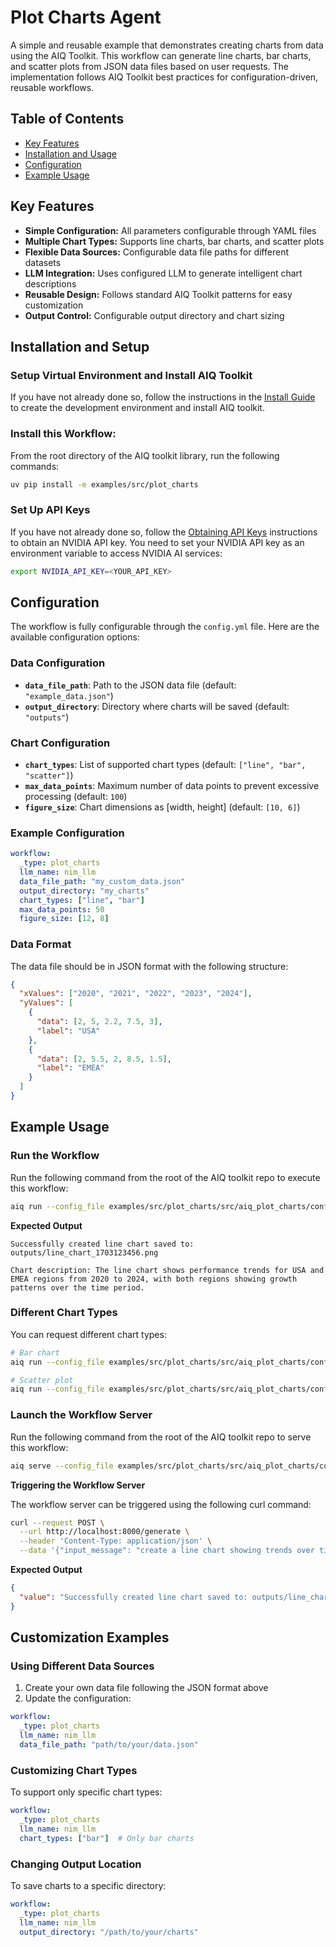 <!--
SPDX-FileCopyrightText: Copyright (c) 2025, NVIDIA CORPORATION & AFFILIATES. All rights reserved.
SPDX-License-Identifier: Apache-2.0

Licensed under the Apache License, Version 2.0 (the "License");
you may not use this file except in compliance with the License.
You may obtain a copy of the License at

http://www.apache.org/licenses/LICENSE-2.0

Unless required by applicable law or agreed to in writing, software
distributed under the License is distributed on an "AS IS" BASIS,
WITHOUT WARRANTIES OR CONDITIONS OF ANY KIND, either express or implied.
See the License for the specific language governing permissions and
limitations under the License.
-->

<!--
  SPDX-FileCopyrightText: Copyright (c) 2024-2025 NVIDIA CORPORATION & AFFILIATES. All rights reserved.
  SPDX-License-Identifier: Apache-2.0
-->

# Plot Charts Agent

A simple and reusable example that demonstrates creating charts from data using the AIQ Toolkit. This workflow can generate line charts, bar charts, and scatter plots from JSON data files based on user requests. The implementation follows AIQ Toolkit best practices for configuration-driven, reusable workflows.

## Table of Contents

* [Key Features](#key-features)
* [Installation and Usage](#installation-and-setup)
* [Configuration](#configuration)
* [Example Usage](#example-usage)

## Key Features

- **Simple Configuration:** All parameters configurable through YAML files
- **Multiple Chart Types:** Supports line charts, bar charts, and scatter plots
- **Flexible Data Sources:** Configurable data file paths for different datasets
- **LLM Integration:** Uses configured LLM to generate intelligent chart descriptions
- **Reusable Design:** Follows standard AIQ Toolkit patterns for easy customization
- **Output Control:** Configurable output directory and chart sizing

## Installation and Setup

### Setup Virtual Environment and Install AIQ Toolkit

If you have not already done so, follow the instructions in the [Install Guide](../../../docs/source/quick-start/installing.md#install-from-source) to create the development environment and install AIQ toolkit.

### Install this Workflow:

From the root directory of the AIQ toolkit library, run the following commands:

```bash
uv pip install -e examples/src/plot_charts
```

### Set Up API Keys

If you have not already done so, follow the [Obtaining API Keys](../../../docs/source/quick-start/installing.md#obtaining-api-keys) instructions to obtain an NVIDIA API key. You need to set your NVIDIA API key as an environment variable to access NVIDIA AI services:

```bash
export NVIDIA_API_KEY=<YOUR_API_KEY>
```

## Configuration

The workflow is fully configurable through the `config.yml` file. Here are the available configuration options:

### Data Configuration
- **`data_file_path`**: Path to the JSON data file (default: `"example_data.json"`)
- **`output_directory`**: Directory where charts will be saved (default: `"outputs"`)

### Chart Configuration
- **`chart_types`**: List of supported chart types (default: `["line", "bar", "scatter"]`)
- **`max_data_points`**: Maximum number of data points to prevent excessive processing (default: `100`)
- **`figure_size`**: Chart dimensions as [width, height] (default: `[10, 6]`)

### Example Configuration

```yaml
workflow:
  _type: plot_charts
  llm_name: nim_llm
  data_file_path: "my_custom_data.json"
  output_directory: "my_charts"
  chart_types: ["line", "bar"]
  max_data_points: 50
  figure_size: [12, 8]
```

### Data Format

The data file should be in JSON format with the following structure:

```json
{
  "xValues": ["2020", "2021", "2022", "2023", "2024"],
  "yValues": [
    {
      "data": [2, 5, 2.2, 7.5, 3],
      "label": "USA"
    },
    {
      "data": [2, 5.5, 2, 8.5, 1.5],
      "label": "EMEA"
    }
  ]
}
```

## Example Usage

### Run the Workflow

Run the following command from the root of the AIQ toolkit repo to execute this workflow:

```bash
aiq run --config_file examples/src/plot_charts/src/aiq_plot_charts/configs/config.yml --input "create a line chart"
```

**Expected Output**

```console
Successfully created line chart saved to: outputs/line_chart_1703123456.png

Chart description: The line chart shows performance trends for USA and EMEA regions from 2020 to 2024, with both regions showing growth patterns over the time period.
```

### Different Chart Types

You can request different chart types:

```bash
# Bar chart
aiq run --config_file examples/src/plot_charts/src/aiq_plot_charts/configs/config.yml --input "create a bar chart comparing the data"

# Scatter plot
aiq run --config_file examples/src/plot_charts/src/aiq_plot_charts/configs/config.yml --input "show me a scatter plot"
```

### Launch the Workflow Server

Run the following command from the root of the AIQ toolkit repo to serve this workflow:

```bash
aiq serve --config_file examples/src/plot_charts/src/aiq_plot_charts/configs/config.yml
```

**Triggering the Workflow Server**

The workflow server can be triggered using the following curl command:

```bash
curl --request POST \
  --url http://localhost:8000/generate \
  --header 'Content-Type: application/json' \
  --data '{"input_message": "create a line chart showing trends over time"}'
```

**Expected Output**
```json
{
  "value": "Successfully created line chart saved to: outputs/line_chart_1703123456.png\n\nChart description: The line chart displays comparative performance data for USA and EMEA regions across a five-year period."
}
```

## Customization Examples

### Using Different Data Sources

1. Create your own data file following the JSON format above
2. Update the configuration:

```yaml
workflow:
  _type: plot_charts
  llm_name: nim_llm
  data_file_path: "path/to/your/data.json"
```

### Customizing Chart Types

To support only specific chart types:

```yaml
workflow:
  _type: plot_charts
  llm_name: nim_llm
  chart_types: ["bar"]  # Only bar charts
```

### Changing Output Location

To save charts to a specific directory:

```yaml
workflow:
  _type: plot_charts
  llm_name: nim_llm
  output_directory: "/path/to/your/charts"
```
